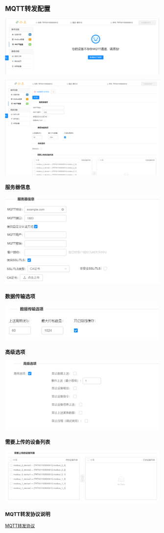 ## MQTT转发配置


![](imgs/2019-10-11-18-58-19.png)

![](imgs/2019-10-11-18-58-48.png)

### 服务器信息
![](imgs/2019-10-11-18-55-20.png)

### 数据传输选项
![](imgs/2019-10-11-18-55-39.png)

### 高级选项

![](imgs/2019-10-11-18-55-56.png)

### 需要上传的设备列表
![](imgs/2019-10-11-18-56-20.png)


### MQTT转发协议说明
[MQTT转发协议](https://github.com/thingsroot/mqtt_standard)

